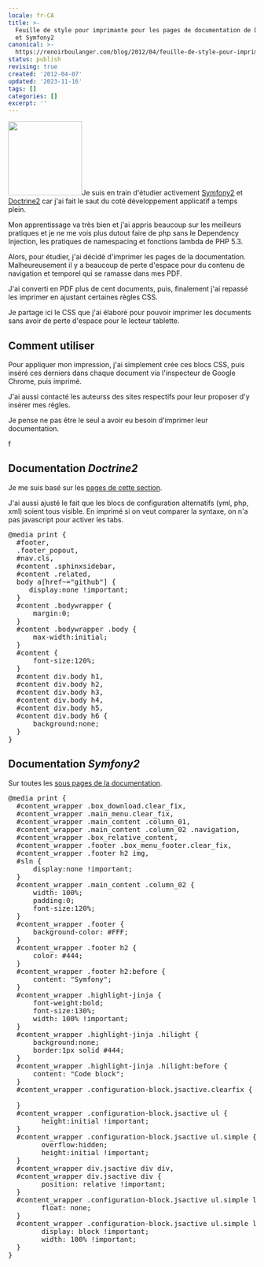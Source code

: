 ```yaml
---
locale: fr-CA
title: >-
  Feuille de style pour imprimante pour les pages de documentation de Doctrine2
  et Symfony2
canonical: >-
  https://renoirboulanger.com/blog/2012/04/feuille-de-style-pour-imprimante-pour-les-pages-de-documentation-de-doctrine2-et-symfony2/
status: publish
revising: true
created: '2012-04-07'
updated: '2023-11-16'
tags: []
categories: []
excerpt: ''
---
```


<p><a href="https://renoirb.github.io/site-assets/assets/content/blog/2012/04/Screenshot-at-2012-04-07-200750-d.png"><img class="alignright size-thumbnail wp-image-2552" title="View of the document for print after applying my @media print css" src="https://renoirb.github.io/site-assets/assets/content/blog/2012/04/Screenshot-at-2012-04-07-200750-d-150x150.png" alt="" width="150" height="150" /></a>Je suis  en train d'étudier activement <a href="http://symfony.com/">Symfony2</a> et <a href="http://doctrine-project.org/">Doctrine2</a> car j'ai fait le saut du coté développement applicatif a temps plein.</p>

<p>Mon apprentissage va très bien et j'ai appris beaucoup sur les meilleurs pratiques et je ne me vois plus dutout faire de php sans le Dependency Injection, les pratiques de namespacing et fonctions lambda de PHP 5.3.</p>

<p>Alors, pour étudier, j'ai décidé d'imprimer les pages de la documentation. Malheureusement il y a beaucoup de perte d'espace pour du contenu de navigation et temporel qui se ramasse dans mes PDF.</p>

<p>J'ai converti en PDF plus de cent documents, puis, finalement j'ai repassé les imprimer en ajustant certaines règles CSS.</p>

<p>Je partage ici le CSS que j'ai élaboré pour pouvoir imprimer les documents sans avoir de perte d'espace pour le lecteur tablette.</p>

<h2>Comment utiliser</h2>

<p>Pour appliquer mon impression, j'ai simplement crée ces blocs CSS, puis inséré ces derniers dans chaque document via l'inspecteur de Google Chrome, puis imprimé.</p>

<p>J'ai aussi contacté les auteurss des sites respectifs pour leur proposer d'y insérer mes règles.</p>

<p>Je pense ne pas être le seul a avoir eu besoin d'imprimer leur documentation.</p>

<p>f</p>

<h2>Documentation <em>Doctrine2</em></h2>

<p>Je me suis basé sur les <a href="http://docs.doctrine-project.org/projects/doctrine-orm/en/latest/index.html">pages de cette section</a>.</p>

<p>J'ai aussi ajusté le fait que les blocs de configuration alternatifs (yml, php, xml) soient tous visible. En imprimé si on veut comparer la syntaxe, on n'a pas javascript pour activer les tabs.</p>

<pre lang="css">@media print {
  #footer,
  .footer_popout,
  #nav.cls,
  #content .sphinxsidebar,
  #content .related,
  body a[href~="github"] {
     display:none !important;
  }
  #content .bodywrapper {
      margin:0;
  }
  #content .bodywrapper .body {
      max-width:initial;
  }
  #content {
      font-size:120%;
  }
  #content div.body h1,
  #content div.body h2,
  #content div.body h3,
  #content div.body h4,
  #content div.body h5,
  #content div.body h6 {
      background:none;
  }
}</pre>

<h2>Documentation <em>Symfony2</em></h2>

<p>Sur toutes les <a href="http://symfony.com/doc/current/book/index.html">sous pages de la documentation</a>.</p>

<pre lang="css">@media print {
  #content_wrapper .box_download.clear_fix,
  #content_wrapper .main_menu.clear_fix,
  #content_wrapper .main_content .column_01,
  #content_wrapper .main_content .column_02 .navigation,
  #content_wrapper .box_relative_content,
  #content_wrapper .footer .box_menu_footer.clear_fix,
  #content_wrapper .footer h2 img,
  #sln {
      display:none !important;
  }
  #content_wrapper .main_content .column_02 {
      width: 100%;
      padding:0;
      font-size:120%;
  }
  #content_wrapper .footer {
      background-color: #FFF;
  }
  #content_wrapper .footer h2 {
      color: #444;
  }
  #content_wrapper .footer h2:before {
      content: "Symfony";
  }
  #content_wrapper .highlight-jinja {
      font-weight:bold;
      font-size:130%;
      width: 100% !important;
  }
  #content_wrapper .highlight-jinja .hilight {
      background:none;
      border:1px solid #444;
  }
  #content_wrapper .highlight-jinja .hilight:before {
      content: "Code block";
  }
  #content_wrapper .configuration-block.jsactive.clearfix {

  }
  #content_wrapper .configuration-block.jsactive ul {
        height:initial !important;
  }
  #content_wrapper .configuration-block.jsactive ul.simple {
        overflow:hidden;
        height:initial !important;
  }
  #content_wrapper div.jsactive div div,
  #content_wrapper div.jsactive div {
        position: relative !important;
  }
  #content_wrapper .configuration-block.jsactive ul.simple li {
        float: none;
  }
  #content_wrapper .configuration-block.jsactive ul.simple li &gt; div{
        display: block !important;
        width: 100% !important;
  }
}</pre>
